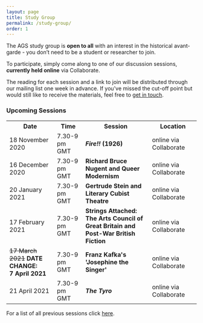 ```yaml
---
layout: page
title: Study Group
permalink: /study-group/
order: 1
---
```


The AGS study group is **open to all** with an interest in the historical avant-garde - you don’t need to be a student or researcher to join.

To participate, simply come along to one of our discussion sessions, **currently held online** via Collaborate.

The reading for each session and a link to join will be distributed through our mailing list one week in advance. If you've missed the cut-off point but would still like to receive the materials, feel free to <a class="u-email" href="mailto:{{ site.email }}">get in touch</a>.

<!-- To participate, simply come along to one of our discussion sessions. You can find a calendar of our upcoming sessions below.
The reading for each session is distributed through our mailing list one week in advance. If you've missed the cut-off point but would still like to receive the materials, feel free to <a class="u-email" href="mailto:{{ site.email }}">get in touch</a>. -->


<h3>Upcoming Sessions</h3>

<table>
  <tr>
    <th>Date</th>
    <th>Time</th>
    <th>Session</th>
    <th>Location</th>
  </tr>
  <tr>
    <td width="25%">18 November 2020</td>
    <td width ="15%">7.30-9 pm GMT</td>
    <td width="35%"><b><i>Fire!!</i> (1926)</b></td>
    <td width="25%">online via Collaborate</td>
  </tr>
<tr>
    <td>16 December 2020</td>
    <td>7.30-9 pm GMT</td>
    <td><b>Richard Bruce Nugent and Queer Modernism</b></td>
    <td>online via Collaborate</td>
  </tr>
  <tr>
    <td>20 January 2021</td>
    <td>7.30-9 pm GMT</td>
    <td><b>Gertrude Stein and Literary Cubist Theatre</b></td>
    <td>online via Collaborate</td>
  </tr>  
  <tr>
    <td>17 February 2021</td>
    <td>7.30-9 pm GMT</td>
    <td><b>Strings Attached: The Arts Council of Great Britain and Post-War British Fiction</b></td>
    <td>online via Collaborate</td>
  </tr>  
  <tr>
    <td><strike>17 March 2021</strike> <b>DATE CHANGE: <br>7 April 2021</b></td>
    <td>7.30-9 pm GMT</td>
    <td><b>Franz Kafka's 'Josephine the Singer'</b></td>
    <td>online via Collaborate</td>
  </tr>
  <tr>
    <td>21 April 2021</td>
    <td>7.30-9 pm GMT</td>
    <td><b><i>The Tyro</i></b></td>
    <td>online via Collaborate</td>
  </tr>
</table>

<!-- Share buttons BEGIN
<div class="a2a_kit a2a_kit_size_25 a2a_default_style" data-a2a-icon-color="#828282">
  <a class="a2a_button_facebook"></a>
  <a class="a2a_button_twitter"></a>
  <a class="a2a_button_email"></a>
  <a class="a2a_button_whatsapp"></a>
</div>
<script async src="https://static.addtoany.com/menu/page.js"></script><br>
Share buttons END -->

For a list of all previous sessions click [here](/past-sessions).
